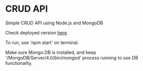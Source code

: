 <h1>CRUD API</h1>

<p>Simple CRUD API using Node.js and MongoDB</p>

<p>Check deployed version <a href="https://ricardo-crud-api.herokuapp.com/">here</a>.</p>

<p>To run, use 'npm start' on terminal.</p>

<p>Make sure Mongo.DB is installed, and keep '/MongoDB/Server/4.0/bin/mongod' process running to use DB functionality.</p>

